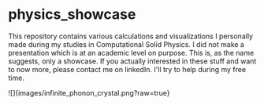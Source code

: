# physics_showcase
This repository contains various calculations and visualizations I personally made during my studies in Computational Solid Physics. I did not make a presentation which is at an academic level on purpose. This is, as the name suggests, only a showcase. If you actually interested in these stuff and want to now more, please contact me on linkedIn. I'll try to help during my free time.

![]{images/infinite_phonon_crystal.png?raw=true}
